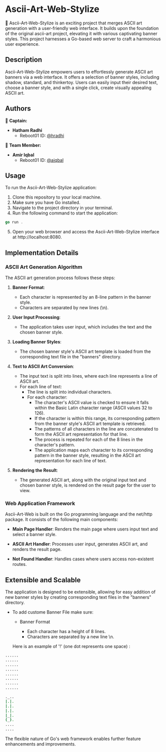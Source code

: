 # Ascii-Art-Web-Stylize
🎨 Ascii-Art-Web-Stylize is an exciting project that merges ASCII art generation with a user-friendly web interface. It builds upon the foundation of the original ascii-art project, elevating it with various captivating banner styles. This project harnesses a Go-based web server to craft a harmonious user experience.


## Description

Ascii-Art-Web-Stylize empowers users to effortlessly generate ASCII art banners via a web interface. It offers a selection of banner styles, including shadow, standard, and thinkertoy. Users can easily input their desired text, choose a banner style, and with a single click, create visually appealing ASCII art.

## Authors

🚀 **Captain:** 
- **Hatham Radhi**
  - Reboot01 ID: [@hradhi](https://learn.reboot01.com/hradhi)

🌟 **Team Member:** 
- **Amir Iqbal**
  - Reboot01 ID: [@aiqbal](https://learn.reboot01.com/aiqbal)



## Usage

To run the Ascii-Art-Web-Stylize application:

1. Clone this repository to your local machine.
2. Make sure you have Go installed.
3. Navigate to the project directory in your terminal.
4. Run the following command to start the application:
```go
go run .
```


5. Open your web browser and access the Ascii-Art-Web-Stylize interface at http://localhost:8080.

## Implementation Details
### ASCII Art Generation Algorithm

The ASCII art generation process follows these steps:

1. **Banner Format**:
   - Each character is represented by an 8-line pattern in the banner style.
   - Characters are separated by new lines (\n).

2. **User Input Processing**:
   - The application takes user input, which includes the text and the chosen banner style.

3. **Loading Banner Styles**:
   - The chosen banner style's ASCII art template is loaded from the corresponding text file in the "banners" directory.

4. **Text to ASCII Art Conversion**:
   - The input text is split into lines, where each line represents a line of ASCII art.
   - For each line of text:
     - The line is split into individual characters.
     - For each character:
       - The character's ASCII value is checked to ensure it falls within the Basic Latin character range (ASCII values 32 to 126).
       - If the character is within this range, its corresponding pattern from the banner style's ASCII art template is retrieved.
       - The patterns of all characters in the line are concatenated to form the ASCII art representation for that line.
       - The process is repeated for each of the 8 lines in the character's pattern.
       - The application maps each character to its corresponding pattern in the banner style, resulting in the ASCII art representation for each line of text.

5. **Rendering the Result**:
   - The generated ASCII art, along with the original input text and chosen banner style, is rendered on the result page for the user to view.


### Web Application Framework

Ascii-Art-Web is built on the Go programming language and the net/http package. It consists of the following main components:

- **Main Page Handler**: Renders the main page where users input text and select a banner style.

- **ASCII Art Handler**: Processes user input, generates ASCII art, and renders the result page.

- **Not Found Handler**: Handles cases where users access non-existent routes.

## Extensible and Scalable

The application is designed to be extensible, allowing for easy addition of new banner styles by creating corresponding text files in the "banners" directory. 
- To add custome Banner File make sure:
  - Banner Format

    - Each character has a height of 8 lines.
    - Characters are separated by a new line \n.

  Here is an example of  '!' (one dot represents one space) :

```sh
......
......
......
......
......
......
......
......

._..
|.|.
|.|.
|.|.
|_|.
(_).
....
....
```
The flexible nature of Go's web framework enables further feature enhancements and improvements.
 